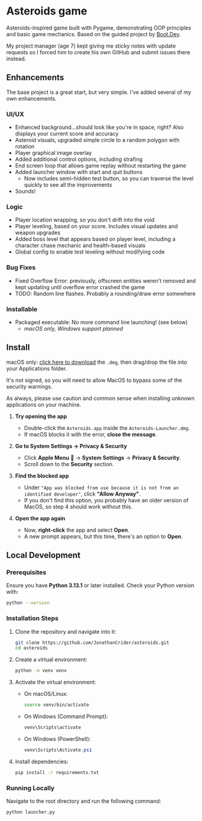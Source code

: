 # Asteroids game

Asteroids-inspired game built with Pygame, demonstrating OOP principles and basic game mechanics. Based on the guided project by [Boot.Dev](https://www.boot.dev/).

My project manager (age 7) kept giving me sticky notes with update requests so I forced him to create his own GitHub and submit issues there instead.

## Enhancements

The base project is a great start, but very simple. I've added several of my own enhancements.

### UI/UX

- Enhanced background...should look like you're in space, right? Also displays your current score and accuracy
- Asteroid visuals, upgraded simple circle to a random polygon with rotation
- Player graphical image overlay
- Added additional control options, including strafing
- End screen loop that allows game replay without restarting the game
- Added launcher window with start and quit buttons
  - Now includes semi-hidden test button, so you can traverse the level quickly to see all the improvements
- Sounds!

### Logic

- Player location wrapping, so you don't drift into the void
- Player leveling, based on your score. Includes visual updates and weapon upgrades
- Added boss level that appears based on player level, including a character chase mechanic and health-based visuals
- Global config to enable test leveling without modifying code

### Bug Fixes

- Fixed Overflow Error: previously, offscreen entities weren't removed and kept updating until overflow error crashed the game
- TODO: Random line flashes. Probably a rounding/draw error somewhere

### Installable

- Packaged executable: No more command line launching! (see below)
  - *macOS only, Windows support planned*

## Install

macOS only: [click here to download](https://drive.google.com/file/d/14ZQ4nNw7SEzKzvQYVxIkAf4-Dy6XBFOd) the `.dmg`, then drag/drop the file into your Applications folder.

It's not signed, so you will need to allow MacOS to bypass some of the security warnings.

As always, please use caution and common sense when installing unknown applications on your machine.

1. **Try opening the app**  
   - Double-click the `Asteroids.app` inside the `Asteroids-Launcher.dmg`.  
   - If macOS blocks it with the error, **close the message**.

2. **Go to System Settings → Privacy & Security**  
   - Click **Apple Menu**  → **System Settings** → **Privacy & Security**.  
   - Scroll down to the **Security** section.

3. **Find the blocked app**  
   - Under `"App was blocked from use because it is not from an identified developer"`, click **"Allow Anyway"**.
   - If you don't find this option, you probably have an older version of MacOS, so step 4 should work without this.

4. **Open the app again**  
   - Now, **right-click** the app and select **Open**.  
   - A new prompt appears, but this time, there's an option to **Open**.

## Local Development

### Prerequisites

Ensure you have **Python 3.13.1** or later installed.
Check your Python version with:

```bash
python --version
```

### Installation Steps

1. Clone the repository and navigate into it:

   ```bash
   git clone https://github.com/JonathanCrider/asteroids.git
   cd asteroids
   ```

2. Create a virtual environment:

   ```bash
   python -m venv venv
   ```

3. Activate the virtual environment:

   - On macOS/Linux:

     ```bash
     source venv/bin/activate
     ```

   - On Windows (Command Prompt):

     ```cmd
     venv\Scripts\activate
     ```

   - On Windows (PowerShell):

     ```powershell
     venv\Scripts\Activate.ps1
     ```

4. Install dependencies:

   ```bash
   pip install -r requirements.txt
   ```

### Running Locally

Navigate to the root directory and run the following command:

```bash
python launcher.py
```
